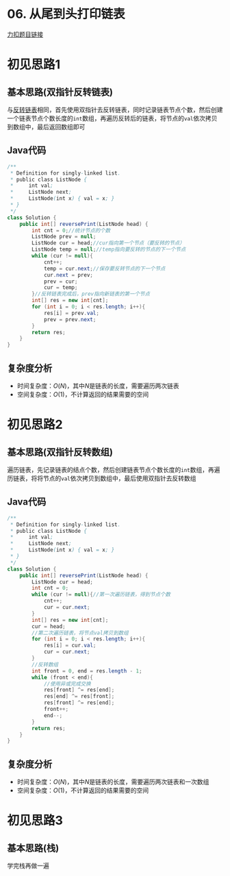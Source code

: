 # 06. 从尾到头打印链表

[力扣题目链接](https://leetcode-cn.com/problems/cong-wei-dao-tou-da-yin-lian-biao-lcof/)


# 初见思路1

## 基本思路(双指针反转链表)
与<a href="./0206. 反转链表.md">反转链表</a>相同，首先使用双指针去反转链表，同时记录链表节点个数，然后创建一个链表节点个数长度的`int`数组，再遍历反转后的链表，将节点的`val`依次拷贝到数组中，最后返回数组即可


## Java代码
```java
/**
 * Definition for singly-linked list.
 * public class ListNode {
 *     int val;
 *     ListNode next;
 *     ListNode(int x) { val = x; }
 * }
 */
class Solution {
    public int[] reversePrint(ListNode head) {
        int cnt = 0;//统计节点的个数
        ListNode prev = null;
        ListNode cur = head;//cur指向第一个节点（要反转的节点）
        ListNode temp = null;//temp指向要反转的节点的下一个节点
        while (cur != null){
            cnt++;
            temp = cur.next;//保存要反转节点的下一个节点
            cur.next = prev;
            prev = cur;
            cur = temp;
        }//反转链表完成后，prev指向新链表的第一个节点
        int[] res = new int[cnt];
        for (int i = 0; i < res.length; i++){
            res[i] = prev.val;
            prev = prev.next;
        }
        return res;
    }
}
```
## 复杂度分析
- 时间复杂度：$O(N)$，其中$N$是链表的长度，需要遍历两次链表
- 空间复杂度：$O(1)$，不计算返回的结果需要的空间

# 初见思路2

## 基本思路(双指针反转数组)

遍历链表，先记录链表的结点个数，然后创建链表节点个数长度的`int`数组，再遍历链表，将将节点的`val`依次拷贝到数组中，最后使用双指针去反转数组

## Java代码
```java
/**
 * Definition for singly-linked list.
 * public class ListNode {
 *     int val;
 *     ListNode next;
 *     ListNode(int x) { val = x; }
 * }
 */
class Solution {
    public int[] reversePrint(ListNode head) {
        ListNode cur = head;
        int cnt = 0;
        while (cur != null){//第一次遍历链表，得到节点个数
            cnt++;
            cur = cur.next;
        }
        int[] res = new int[cnt];
        cur = head;
        //第二次遍历链表，将节点val拷贝到数组
        for (int i = 0; i < res.length; i++){
            res[i] = cur.val;
            cur = cur.next;
        }
        //反转数组
        int front = 0, end = res.length - 1;
        while (front < end){
            //使用异或完成交换
            res[front] ^= res[end];
            res[end] ^= res[front];
            res[front] ^= res[end];
            front++;
            end--;
        }
        return res;
    }
}
```

## 复杂度分析
- 时间复杂度：$O(N)$，其中$N$是链表的长度，需要遍历两次链表和一次数组
- 空间复杂度：$O(1)$，不计算返回的结果需要的空间

# 初见思路3

## 基本思路(栈)
学完栈再做一遍

